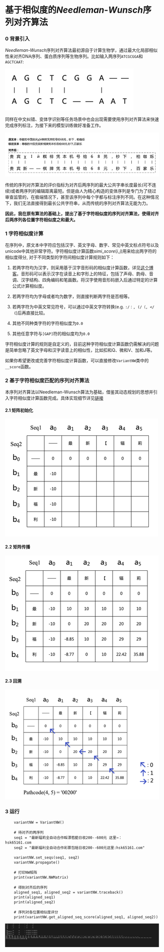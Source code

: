 # 基于相似度的*Needleman*-*Wunsch*序列对齐算法
### 0 背景引入

*Needleman-Wunsch*序列对齐算法最初源自于计算生物学，通过最大化局部相似性来对齐DNA序列、蛋白质序列等生物序列。比如输入两序列`ATCGCGGA`和`AGCTCAAT`:

<img src="sequence-alignment-algorithm-based-on-similarity-of-characters/DNA序列配对.png" alt="DNA序列配对"  />

同样在中文纠错、变体字识别等任务场景中也会出现需要使用序列对齐算法来快速完成序列标注，为接下来的模型训练做好准备工作。

![变体字序列对齐示例](sequence-alignment-algorithm-based-on-similarity-of-characters/变体字序列对齐示例.png)

传统的序列对齐算法的评价指标为对齐后两序列的最大公共字串长度最长(可不连续)或者两序列的编辑距离最短。但是由人为精心构造的变体序列是专门为了绕过审查监管的，在极端情况下，甚至该序列中每个字都与标注序列不同。在这种情况下，我们无法直接得到最长公共字符串，从而传统的序列对齐算法无能为力。

**因此，我在原有算法的基础上，提出了基于字符相似度的序列对齐算法，使得对齐后两序列各位置字符相似度之和最大。**



### 1 字符相似度计算

在序列中，原文本中字符应包括汉字、英文字母、数字、常见中英文标点符号以及unicode中其他非常字符。字符相似度计算函数$simi\_score(i, j)$用来给出两字符的相似度得分, 对于不同类型的字符间相似度计算规则如下：

1. 若两字符均为汉字，则采用基于汉字音形码的相似度计算函数，详见[这个博客](https://blog.csdn.net/chndata/article/details/41114771)。音形码可以表示汉字在读音上和字形上的特征，包括了声母、韵母、音调、汉字结构、四角编码和笔画数。将汉字使用音形码嵌入后通过特定的计算公式计算相似度。
2. 若两字符均为字母或者均为数字，则直接判断两字符是否相等。
3. 若两字符为中英文常见符号，可以通过中英文字符转换(e.g. `:/：, (/（, </《`)后再直接比较。
4. 其他不同种类字符的字符相似度为`0.0`

5. 其他任意字符与`[GAP]`符的相似度均为`0.0`

字符相似度计算的规则是自定义的，目前这种字符相似度计算函数仍需解决的问题是简单忽略了英文字母和汉字读音上的相似性，比如扣和Q、微和V、加和J等。

如果你希望更改或完善字符相似度计算函数，可以直接修改`VariantNW`类中的`__score`函数。



### 2 基于字符相似度匹配的序列对齐算法

本序列对齐算法以Needleman-Wunsch算法为基础，借鉴其动态规划的思想并引入字符相似度计算函数完成。具体实现细节详见[链接](https://jackfromeast.site/2022-02/sequence-alignment-algorithm-based-on-similarity-of-characters.html)

#### 2.1 矩阵初始化

![矩阵初始化](sequence-alignment-algorithm-based-on-similarity-of-characters/矩阵初始化.png)

#### 2.2 矩阵传播

![矩阵传播后](sequence-alignment-algorithm-based-on-similarity-of-characters/矩阵传播后.png)

#### 2.3 回溯

![矩阵回溯](sequence-alignment-algorithm-based-on-similarity-of-characters/矩阵回溯.png)



### 3 运行

```
    variantNW = VariantNW()
   
    # 待对齐的两序列 
    seq1 = "最新辐莉全自动合作睬漂苞蓜日收200--600元 这里→：       hsk65161.com
    seq2 = "最新福利全自动合作彩票包赔日收200--600元这里:hsk65161.com"

    variantNW.set_seqs(seq1, seq2)
    variantNW.propagate()
    
    # 打印NW矩阵
    print(variantNW.NWMatrix)
    
    # 得到对齐后的序列
    aligned_seq1, aligned_seq2 = variantNW.traceback()
    print(aligned_seq1)
    print(aligned_seq2)
    
    # 序列对各位置相似度评分
    print(variantNW.get_aligned_seq_score(aligned_seq1, aligned_seq2))
```

![运行示例](sequence-alignment-algorithm-based-on-similarity-of-characters/%E8%BF%90%E8%A1%8C%E7%A4%BA%E4%BE%8B.png)
